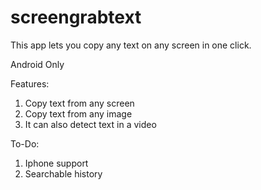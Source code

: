 # screengrabtext
This app lets you copy any text on any screen in one click.

Android Only

Features:
1. Copy text from any screen
2. Copy text from any image
3. It can also detect text in a video

To-Do:
1. Iphone support
2. Searchable history